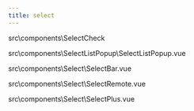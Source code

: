 ```yaml
---
title: select
---
```


src\components\SelectCheck

src\components\SelectListPopup\SelectListPopup.vue

src\components\Select\SelectBar.vue

src\components\Select\SelectRemote.vue

src\components\Select\SelectPlus.vue
